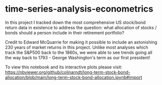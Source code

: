 # time-series-analysis-econometrics

In this project I tracked down the most comprehensive US stock/bond return data in existence to address the question: what allocation of stocks / bonds should a person include in their retirement portfolio? 

Credit to Edward McQuarrie for making it possible to include an astonishing 230 years of market returns in this project. Unlike most analyses which track the S&P500 back to the 1860s, we were able to see trends going all the way back to 1793 - George Washington's term as our first president!

To view this notebook and its interactive plots please visit:
https://nbviewer.org/github/colinarndt/long-term-stock-bond-allocation/blob/main/long-term-stock-bond-allocation.ipynb#import
